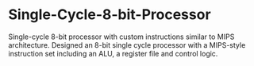 # Single-Cycle-8-bit-Processor
Single-cycle 8-bit processor with custom instructions similar to MIPS architecture. Designed an 8-bit single cycle processor with a MIPS-style instruction set including an ALU, a register file and control logic.
